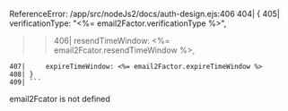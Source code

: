 ReferenceError: /app/src/nodeJs2/docs/auth-design.ejs:406
404| {
405| verificationType: "<%= email2Factor.verificationType %>",

> > 406| resendTimeWindow: <%= email2Fcator.resendTimeWindow %>,

    407|     expireTimeWindow: <%= email2Factor.expireTimeWindow %>
    408| }
    409| ```

email2Fcator is not defined
